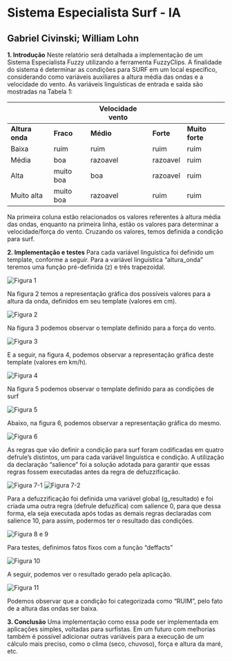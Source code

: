 # Sistema Especialista Surf - IA
## Gabriel Civinski; William Lohn

**1. Introdução**
Neste relatório será detalhada a implementação de um Sistema Especialista Fuzzy utilizando a ferramenta FuzzyClips. A finalidade do sistema é determinar as condições para SURF em um local específico, considerando como variáveis auxiliares a altura média das ondas e a velocidade do vento. As variáveis linguísticas de entrada e saída são mostradas na Tabela 1:

 | | | Velocidade vento | | |
------------|-----------------|------------|-----------------|-----------------
**Altura onda** | **Fraco** | **Médio** | **Forte** | **Muito forte**
Baixa | ruim | ruim | ruim | ruim
Média | boa | razoavel | razoavel | ruim
Alta | muito boa | boa | razoavel | ruim
Muito alta | muito boa | razoavel | ruim | ruim

Na primeira coluna estão relacionados os valores referentes à altura média das ondas, enquanto na primeira linha, estão os valores para determinar a velocidade/força do vento. Cruzando os valores, temos definida a condição para surf.

**2. Implementação e testes**
Para cada variável linguística foi definido um template, conforme a seguir. Para a variável linguística “altura_onda” teremos uma função pré-definida (z) e três trapezoidal.

![Figura 1](/img/1.PNG)

Na figura 2 temos a representação gráfica dos possíveis valores para a altura da onda, definidos em seu template (valores em cm).

![Figura 2](/img/2.PNG)

Na figura 3 podemos observar o template definido para a força do vento.

![Figura 3](/img/3.PNG)

E a seguir, na figura 4, podemos observar a representação gráfica deste template (valores em km/h).

![Figura 4](/img/4.PNG)

Na figura 5 podemos observar o template definido para as condições de surf

![Figura 5](/img/5.PNG)

Abaixo, na figura 6, podemos observar a representação gráfica do mesmo.

![Figura 6](/img/6.PNG)

As regras que vão definir a condição para surf foram codificadas em quatro defrule’s distintos, um para cada variável linguística e condição. A utilização da declaração “salience” foi a solução adotada para garantir que essas regras fossem executadas antes da regra de defuzzificação.

![Figura 7-1](/img/7_1.PNG)
![Figura 7-2](/img/7_2.PNG)

Para a defuzzificação foi definida uma variável global (g_resultado) e foi criada uma outra regra (defrule defuzifica) com salience 0, para que dessa forma, ela seja executada após todas as demais regras declaradas com salience 10, para assim, podermos ter o resultado das condições.

![Figura 8 e 9](/img/8-9.PNG)

Para testes, definimos fatos fixos com a função “deffacts”

![Figura 10](/img/10.PNG)

A seguir, podemos ver o resultado gerado pela aplicação.

![Figura 11](/img/11.PNG)

Podemos observar que a condição foi categorizada como “RUIM”, pelo fato de a altura das ondas ser baixa.

**3. Conclusão**
Uma implementação como essa pode ser implementada em aplicações simples, voltadas para surfistas. Em um futuro com melhorias também é possível adicionar outras variáveis para a execução de um cálculo mais preciso, como o clima (seco, chuvoso), força e altura da maré, etc.
